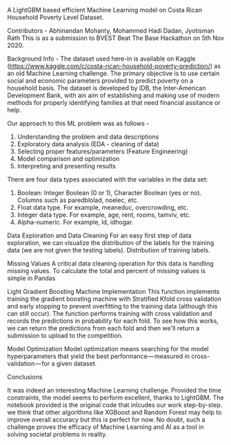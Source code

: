<heading> A LightGBM based efficient Machine Learning model on Costa Rican Household Poverty Level Dataset.

Contributors - Abhinandan Mohanty, Mohammed Hadi Dadan, Jyotisman Rath
This is as a submission to BVEST Beat The Base Hackathon on 5th Nov 2020.
  
Background Info -
The dataset used here-in is available on Kaggle (https://www.kaggle.com/c/costa-rican-household-poverty-prediction/) as an old Machine Learning challenge. The primary objective is to use certain social and economic parameters provided to predict poverty on a household basis. The dataset is developed by IDB, the Inter-American Development Bank, with ain aim of establishing and making use of modern methods for properly identifying families at that need financial assitance or help.

Our approach to this ML problem was as follows -
1.	Understanding the problem and data descriptions
2.	Exploratory data analysis (EDA - cleaning of data)
3.	Selecting proper features/parameters (Feature Engineering)
4.	Model comparison and optimization
5.	Interpreting and presenting results

There are four data types associated with the variables in the data set:
1.	Boolean: Integer Boolean (0 or 1), Character Boolean (yes or no). Columns such as paredblolad, noelec, etc. <br>
2.	Float data type. For example, meaneduc, overcrowding, etc. <br>
3.	Integer data type. For example, age, rent, rooms, tamviv, etc. <br>
4.	Alpha-numeric. For example, Id, idhogar. <br>

Data Exploration and Data Cleaning
For an easy first step of data exploration, we can visualize the distribution of the labels for the training data (we are not given the testing labels).
Distribution of training labels.

Missing Values
A critical data cleaning operation for this data is handling missing values. To calculate the total and percent of missing values is simple in Pandas

Light Gradient Boosting Machine Implementation
This function implements training the gradient boosting machine with Stratified Kfold cross validation and early stopping to prevent overfitting to the training data (although this can still occur). The function performs training with cross validation and records the predictions in probability for each fold. To see how this works, we can return the predictions from each fold and then we'll return a submission to upload to the competition.



Model Optimization
Model optimization means searching for the model hyperparameters that yield the best performance — measured in cross-validation — for a given dataset.

Conclusions

It was indeed an interesting Machine Learning challenge. Provided the time constraints, the model seems to perform excellent, thanks to LightGBM. The notebook provided is the original code that inlcudes our work step-by-step. we think that other algorithms like XGBoost and Random Forest may help to improve overall accuracy but this is perfect for now. No doubt, such a challenge proves the efficacy of Machine Learning and AI as a tool in solving societal problems in reality.

